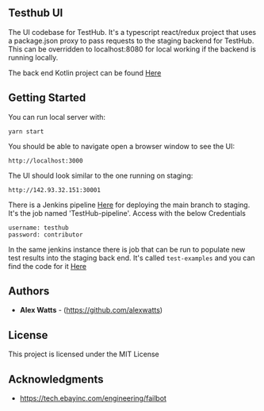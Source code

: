 ## Testhub UI

The UI codebase for TestHub. It's a typescript react/redux project that uses a package.json proxy to pass requests to the staging backend for TestHub.
This can be overridden to localhost:8080 for local working if the backend is running locally.

The back end Kotlin project can be found [Here](https://github.com/alexwatts/TestHub)

## Getting Started

You can run local server with:

```
yarn start
```

You should be able to navigate open a browser window to see the UI:
```
http://localhost:3000
```

The UI should look similar to the one running on staging:

```
http://142.93.32.151:30001
```

There is a Jenkins pipeline [Here](http://142.93.32.151:30000/) for deploying the main branch to staging. It's the job named 'TestHub-pipeline'. Access with the below Credentials

```
username: testhub
password: contributor

```

In the same jenkins instance there is job that can be run to populate new test results into the staging back end.
It's called `test-examples` and you can find the code for it [Here](https://github.com/alexwatts/test-examples)

## Authors

* **Alex Watts** - (https://github.com/alexwatts)

## License

This project is licensed under the MIT License

## Acknowledgments

* https://tech.ebayinc.com/engineering/failbot
